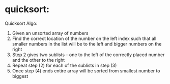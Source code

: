 # quicksort:

Quicksort Algo:

1. Given an unsorted array of numbers
2. Find the correct location of the number on the left index such that all smaller numbers in the list will be to the left and bigger numbers on the right
3. Step 2 gives two sublists - one to the left of the correctly placed number and the other to the right
4. Repeat step (2) for each of the sublists in step (3)
5. Once step (4) ends entire array will be sorted from smallest number to biggest


